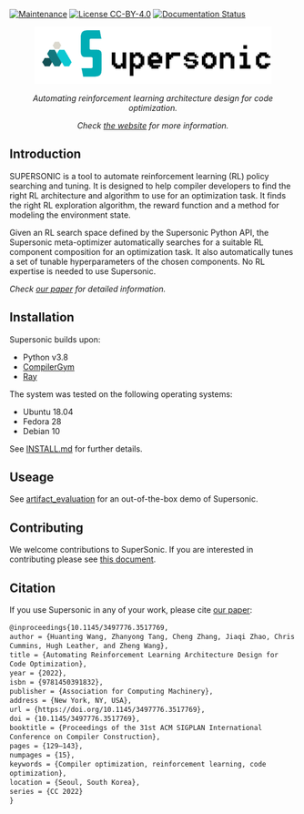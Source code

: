 
[![Maintenance](https://img.shields.io/badge/Maintained%3F-YES-green.svg)](https://github.com/HuantWang/SUPERSONIC/graphs/commit-activity)
[![License CC-BY-4.0](https://img.shields.io/badge/License-CC%20BY%204.0-blue.svg)](https://github.com/HuantWang/SUPERSONIC/blob/master/LICENSE)
[![Documentation Status](https://readthedocs.org/projects/supersonic/badge/?version=latest)](https://supersonic.readthedocs.io/en/latest/?badge=latest)

<div align="center">
 <img src="docs/source/_static/img/logo.png">
</div>

<p align="center">
  <i>Automating reinforcement learning architecture design for code optimization.</i>
</p>
<p align="center">
  <i>
    Check
    <a href="http://1.14.76.177:7033/index.html">the website</a>
    for more information.
  </i>
</p>

## Introduction
SUPERSONIC is a tool to automate reinforcement learning (RL) policy searching and tuning. It is designed to help compiler developers to find the right RL architecture and algorithm to use for an optimization task. It finds the right RL exploration algorithm, the reward function and a method for modeling the environment state. 

Given an RL search space defined by the Supersonic Python API, the Supersonic meta-optimizer automatically searches for a suitable RL component composition for an optimization task. It also automatically tunes a set of tunable hyperparameters of the chosen components. No RL expertise is needed to use Supersonic. 

*Check [our paper](https://dl.acm.org/doi/10.1145/3497776.3517769) for detailed information.*

## Installation

Supersonic builds upon:
-	Python v3.8 
-	[CompilerGym](https://github.com/facebookresearch/CompilerGym) 
-	[Ray](https://docs.ray.io/en/latest/rllib.html)
	
The system was tested on the following operating systems:
- Ubuntu 18.04
- Fedora 28
- Debian 10

See [INSTALL.md](INSTALL.md) for further details.

## Useage

See [artifact_evaluation](https://github.com/HuantWang/SUPERSONIC/blob/master/AE.md) for an out-of-the-box demo of Supersonic.


## Contributing

We welcome contributions to SuperSonic. If you are interested in contributing please see
[this document](https://github.com/HuantWang/SUPERSONIC/blob/master/CONTRIBUTING.md).

## Citation
If you use Supersonic in any of your work, please cite [our paper](https://dl.acm.org/doi/10.1145/3497776.3517769):

```
@inproceedings{10.1145/3497776.3517769,
author = {Huanting Wang, Zhanyong Tang, Cheng Zhang, Jiaqi Zhao, Chris Cummins, Hugh Leather, and Zheng Wang},
title = {Automating Reinforcement Learning Architecture Design for Code Optimization},
year = {2022},
isbn = {9781450391832},
publisher = {Association for Computing Machinery},
address = {New York, NY, USA},
url = {https://doi.org/10.1145/3497776.3517769},
doi = {10.1145/3497776.3517769},
booktitle = {Proceedings of the 31st ACM SIGPLAN International Conference on Compiler Construction},
pages = {129–143},
numpages = {15},
keywords = {Compiler optimization, reinforcement learning, code optimization},
location = {Seoul, South Korea},
series = {CC 2022}
}
```
